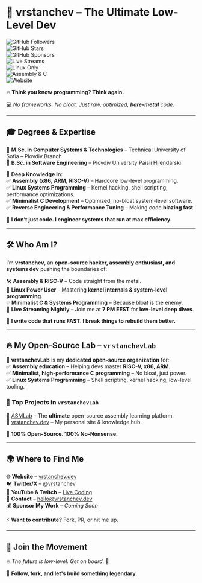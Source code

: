 # 🚀 vrstanchev – The Ultimate Low-Level Dev  

![GitHub Followers](https://img.shields.io/github/followers/vrstanchev?style=flat-square&color=blue)  
![GitHub Stars](https://img.shields.io/github/stars/vrstanchev?style=flat-square&color=yellow)  
![GitHub Sponsors](https://img.shields.io/badge/Sponsor-Support%20Me-red?style=flat-square)  
![Live Streams](https://img.shields.io/badge/Live%20Coding-Nightly-red?style=flat-square)  
![Linux Only](https://img.shields.io/badge/OS-Linux-critical?style=flat-square)  
![Assembly & C](https://img.shields.io/badge/Language-Assembly%20%26%20C-yellow?style=flat-square)  
[![Website](https://img.shields.io/badge/Website-vrstanchev.dev-orange?style=flat-square)](https://vrstanchev.dev)  

🔥 **Think you know programming? Think again.**  

💻 _No frameworks. No bloat. Just raw, optimized, **bare-metal** code._  

---

## 🎓 Degrees & Expertise  

📜 **M.Sc. in Computer Systems & Technologies** – Technical University of Sofia – Plovdiv Branch  
📜 **B.Sc. in Software Engineering** – Plovdiv University Paisii Hilendarski  

🔬 **Deep Knowledge In:**  
✅ **Assembly (x86, ARM, RISC-V)** – Hardcore low-level programming.  
✅ **Linux Systems Programming** – Kernel hacking, shell scripting, performance optimizations.  
✅ **Minimalist C Development** – Optimized, no-bloat system-level software.  
✅ **Reverse Engineering & Performance Tuning** – Making code **blazing fast**.  

🚀 **I don’t just code. I engineer systems that run at max efficiency.**  

---

## 🛠️ Who Am I?  

I’m **vrstanchev**, an **open-source hacker, assembly enthusiast, and systems dev** pushing the boundaries of:  

🛠 **Assembly & RISC-V** – Code straight from the metal.  
🐧 **Linux Power User** – Mastering **kernel internals & system-level programming**.  
💡 **Minimalist C & Systems Programming** – Because bloat is the enemy.  
🎥 **Live Streaming Nightly** – Join me at **7 PM EEST** for **low-level deep dives**.  

🚀 **I write code that runs FAST. I break things to rebuild them better.**  

---

## 🔥 My Open-Source Lab – `vrstanchevLab`  

🔬 **vrstanchevLab** is my **dedicated open-source organization** for:  
✅ **Assembly education** – Helping devs master **RISC-V, x86, ARM**.  
✅ **Minimalist, high-performance C programming** – No bloat, just power.  
✅ **Linux Systems Programming** – Shell scripting, kernel hacking, low-level tooling.  

### 🌟 **Top Projects in `vrstanchevLab`**  
🔹 [ASMLab](https://github.com/vrstanchevLab/ASMLab) – The **ultimate** open-source assembly learning platform.  
🔹 [vrstanchev.dev](https://github.com/vrstanchevLab/vrstanchev.dev) – My personal site & knowledge hub.  

💾 **100% Open-Source. 100% No-Nonsense.**  

---

## 🌍 Where to Find Me  

🌐 **Website** – [vrstanchev.dev](https://vrstanchev.dev)  
🐦 **Twitter/X** – [@vrstanchev](https://twitter.com/vrstanchev)  
🎥 **YouTube & Twitch** – [Live Coding](https://www.twitch.tv/vrstanchev)  
📧 **Contact** – hello@vrstanchev.dev  
💰 **Sponsor My Work** – _Coming Soon_  

⚡ **Want to contribute?** Fork, PR, or hit me up.  

---

## 🚀 Join the Movement  

🔥 _The future is low-level. Get on board._ 🚀  

👊 **Follow, fork, and let's build something legendary.**  
